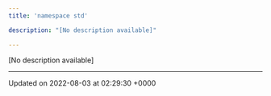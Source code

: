 ```yaml
---
title: 'namespace std'

description: "[No description available]"

---
```







[No description available]






-------------------------------

Updated on 2022-08-03 at 02:29:30 +0000